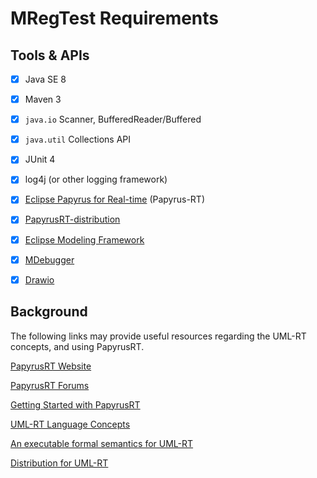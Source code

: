 # MRegTest Requirements

## Tools & APIs
- [x] Java SE 8
- [x] Maven 3
- [x] `java.io` Scanner, BufferedReader/Buffered
- [x] `java.util` Collections API
- [X] JUnit 4
- [X] log4j (or other logging framework)
- [X] [Eclipse Papyrus for Real-time](https://eclipse.org/papyrus-rt/) (Papyrus-RT)
- [X] [PapyrusRT-distribution](https://github.com/kjahed/papyrusrt-distribution)
- [X]  [Eclipse Modeling Framework](https://www.eclipse.org/modeling/emf/)
- [X] [MDebugger](https://github.com/moji1/MDebugger)
- [X] [Drawio](https://github.com/jgraph/drawio)


## Background

The following links may provide useful resources regarding the UML-RT concepts, and using PapyrusRT.

[PapyrusRT Website](https://eclipse.org/papyrus-rt/)

[PapyrusRT Forums](https://www.eclipse.org/forums/index.php/f/314/)

[Getting Started with PapyrusRT](https://wiki.eclipse.org/Papyrus-RT/User/User_Guide/Getting_Started)

[UML-RT Language Concepts](https://pdfs.semanticscholar.org/7fae/fac63155a404e431c97201f89fc8c37a7d62.pdf)

[An executable formal semantics for UML-RT](https://link.springer.com/article/10.1007/s10270-014-0399-z)

[Distribution for UML-RT](https://github.com/kjahed/papyrusrt-distribution)
